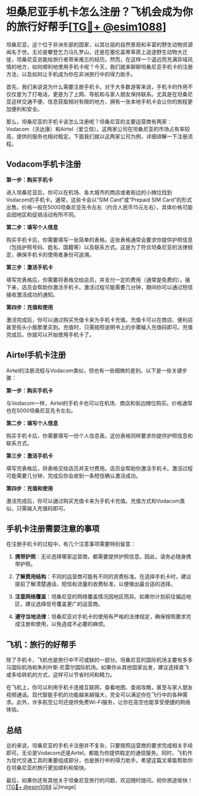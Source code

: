 # 坦桑尼亚手机卡怎么注册？飞机会成为你的旅行好帮手[[TG💪+ @esim1088](https://t.me/s/esim1088)]

坦桑尼亚，这个位于非洲东部的国家，以其壮丽的自然景观和丰富的野生动物资源闻名于世。无论是攀登乞力马扎罗山，还是在塞伦盖蒂草原上追逐野生动物大迁徙，坦桑尼亚总能给旅行者带来难忘的经历。然而，在这样一个遥远而充满异域风情的地方，如何顺利地使用手机卡呢？今天，我们就来聊聊坦桑尼亚手机卡的注册方法，以及如何让手机成为你在非洲旅行中的得力助手。

首先，我们来说说为什么需要注册手机卡。对于大多数游客来说，手机卡的作用不仅仅是为了打电话，更是为了上网、导航和与家人朋友保持联系。尤其是在坦桑尼亚这样交通不便、信息获取相对有限的地方，拥有一张本地手机卡会让你的旅程更加便利和安全。

那么，坦桑尼亚的手机卡该怎么注册呢？坦桑尼亚的主要运营商有两家：Vodacom（沃达康）和Airtel（爱立信）。这两家公司在坦桑尼亚的市场占有率较高，提供的服务也相对稳定。下面我们就以这两家公司为例，详细讲解一下注册流程。

## Vodacom手机卡注册

**第一步：购买手机卡**

进入坦桑尼亚后，你可以在机场、各大城市的商店或者街边的小摊位找到Vodacom的手机卡。通常，这些卡会以“SIM Card”或“Prepaid SIM Card”的形式出售。价格一般在5000坦桑尼亚先令左右（约合人民币15元左右），具体价格可能会因地区和促销活动有所不同。

**第二步：填写个人信息**

购买手机卡后，你需要填写一张简单的表格。这张表格通常会要求你提供护照信息（包括护照号码、姓名、国籍等）以及联系方式。这是为了符合坦桑尼亚的法律规定，确保手机卡的使用者身份可追溯。

**第三步：激活手机卡**

填写完表格后，你需要将表格交给店员，并支付一定的费用（通常是免费的）。接下来，店员会帮助你激活手机卡。激活过程可能需要几分钟，期间你可以通过短信接收激活成功的通知。

**第四步：充值和使用**

激活完成后，你可以通过购买充值卡来为手机卡充值。充值卡可以在商店、便利店甚至街头小贩那里买到。充值时，只需按照说明书上的步骤输入充值码即可。充值完成后，你就可以开始使用手机卡了。

## Airtel手机卡注册

Airtel的注册流程与Vodacom类似，但也有一些细微的差别。以下是一些关键步骤：

**第一步：购买手机卡**

与Vodacom一样，Airtel的手机卡也可以在机场、商店和街边摊位购买。价格通常也在5000坦桑尼亚先令左右。

**第二步：填写个人信息**

购买手机卡后，你需要填写一份个人信息表。这份表格同样要求你提供护照信息和联系方式。

**第三步：激活手机卡**

填写完表格后，将表格交给店员并支付费用。店员会帮助你激活手机卡。激活过程可能需要几分钟，完成后你会收到一条短信确认激活成功。

**第四步：充值和使用**

激活完成后，你可以通过购买充值卡来为手机卡充值。充值方式和Vodacom类似，只需输入充值码即可。

## 手机卡注册需要注意的事项

在注册手机卡的过程中，有几个注意事项需要特别留意：

1. **携带护照**：无论选择哪家运营商，都需要提供护照信息。因此，请务必随身携带护照。

2. **了解费用结构**：不同的运营商可能有不同的资费标准。在选择手机卡时，建议提前了解清楚通话、短信和流量的收费标准，以便做出最合适的选择。

3. **注意网络覆盖**：坦桑尼亚的网络覆盖情况因地区而异。如果你计划前往偏远地区，建议选择信号覆盖更广的运营商。

4. **遵守当地法律**：坦桑尼亚对手机卡的使用有严格的法律规定，确保按照要求完成注册和使用，以免造成不必要的麻烦。

## 飞机：旅行的好帮手

除了手机卡，飞机也是旅行中不可或缺的一部分。坦桑尼亚的国际机场主要有多多马国际机场和朱利叶斯·尼雷尔国际机场。如果你从其他国家出发，建议选择直飞或多哈转机的方式，这样可以节省时间和精力。

在飞机上，你可以利用手机卡连接互联网，查看地图、查阅攻略，甚至与家人朋友视频通话。现代智能手机的功能越来越强大，完全可以满足你在飞行中的各种需求。此外，许多航空公司还提供免费Wi-Fi服务，让你在高空也能享受便捷的网络体验。

## 总结

总的来说，坦桑尼亚的手机卡注册并不复杂，只要按照运营商的要求完成相关手续即可。无论是Vodacom还是Airtel，都能为你提供稳定的通信服务。同时，飞机作为现代交通工具的重要组成部分，也是旅行中的得力助手。希望这篇文章能帮助你在坦桑尼亚的旅行更加顺利和愉快。

最后，如果你还有其他关于坦桑尼亚旅行的问题，欢迎随时提问。祝你旅途愉快！[[TG💪+ @esim1088](https://t.me/s/esim1088) ![Image](https://i.postimg.cc/4NQfJmqS/Snipaste-2025-05-13-00-14-12.png)]